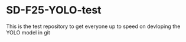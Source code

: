 # SD-F25-YOLO-test
This is the test repository to get everyone up to speed on devloping the YOLO model in git
